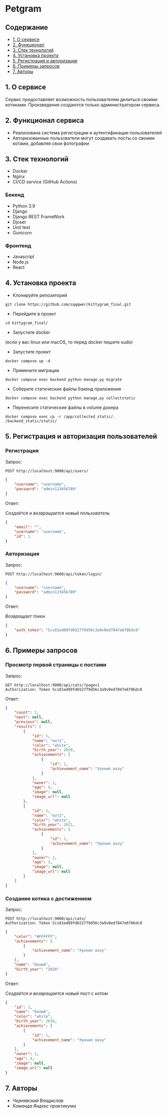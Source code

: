 # Petgram

## Содержание
- [1. О сервисе](#1-о-сервисе)
- [2. Функционал](#2-функционал)
- [3. Стек технологий](#3-стек-технологий)
- [4. Установка проекта](#4-установка-проекта)
- [5. Регистрация и авторизация](#5-регистрация-и-авторизация-пользователей)
- [6. Примеры запросов](#6-примеры-запросов)
- [7. Авторы](#7-авторы)

## 1. О сервисе
Сервис предоставляет возможность пользователям делиться своими котиками.
Произведения создаются только администратором сервиса.

## 2. Функционал сервиса
- Реализована система регистрации и аутентификации пользователей
- Авторизованные пользователи могут создавать посты со своими котами, добавляя свои фотографии

## 3. Стек технологий
- Docker
- Nginx
- CI/CD service (GitHub Actions)
### Бекенд
- Python 3.9
- Django
- Django REST FrameWork
- Djoser
- Unit test
- Gunicorn
### Фронтенд
- Javascript
- Node.js
- React


## 4. Установка проекта
- Клонируйте репозиторий
```shell
git clone https://github.com/sqqqwer/kittygram_final.git
```
- Перейдите в проект
```shell
cd kittygram_final/
```
- Запустите docker

(если у вас linux или macOS, то перед docker пишите sudo)
- Запустите проект
```shell
docker compose up -d
```
- Примените миграции
```shell
docker compose exec backend python manage.py migrate
```
- Соберите статические файлы бэкенд приложения
```shell
docker compose exec backend python manage.py collectstatic
```
- Перенесите статические файлы в volume докера
```shell
docker compose exec cp -r /app/collected_static/. /backend_static/static/
```
## 5. Регистрация и авторизация пользователей
### Регистрация
Запрос:
```
POST http://localhost:9000/api/users/
```
```json
{
    "username": "username",
    "password": "admin123456789"
}
```
Ответ:

*Cоздаётся и возвращается новый пользователь*
```json
{
    "email": "",
    "username": "username",
    "id": 1
}
```
### Авторизация
Запрос:
```
POST http://localhost:9000/api/token/login/
```
```json
{
    "username": "username",
    "password": "admin123456789"
}
```
Ответ:

*Возвращает токен*
```json
{
    "auth_token": "5cs81ed89fd6527f9d56c3a9v0ed7847e6f0bdc0"
}
```


## 6. Примеры запросов

### Просмотр первой страницы с постами
Запрос:
```
GET http://localhost:9000/api/cats/?page=1
Authorization: Token 5cs81ed89fd6527f9d56c3a9v0ed7847e6f0bdc0
```
Ответ:

```json
{
    "count": 2,
    "next": null,
    "previous": null,
    "results": [
        {
            "id": 1,
            "name": "кот1",
            "color": "white",
            "birth_year": 2020,
            "achievements": [
                {
                    "id": 1,
                    "achievement_name": "Уронил вазу"
                }
            ],
            "owner": 1,
            "age": 4,
            "image": null,
            "image_url": null
        },
        {
            "id": 2,
            "name": "кот2",
            "color": "white",
            "birth_year": 2021,
            "achievements": [
                {
                    "id": 1,
                    "achievement_name": "Уронил вазу"
                }
            ],
            "owner": 2,
            "age": 3,
            "image": null,
            "image_url": null
        }
    ]
}
```

### Создание котика с достижением
Запрос:
```
POST http://localhost:9000/api/cats/
Authorization: Token 5cs81ed89fd6527f9d56c3a9v0ed7847e6f0bdc0
```
```json
{
    "color": "#FFFFFF",
    "achievements": [
        {
            "achievement_name": "Уронил вазу"
        }
    ],
    "name": "Белый",
    "birth_year": "2020"
}
```
Ответ:

*Cоздаётся и возвращается новый пост с котом*
```json
{
    "id": 1,
    "name": "Белый",
    "color": "white",
    "birth_year": 2020,
    "achievements": [
        {
            "id": 1,
            "achievement_name": "Уронил вазу"
        }
    ],
    "owner": 1,
    "age": 4,
    "image": null,
    "image_url": null
}
```

## 7. Авторы
- _Чернявский Владислав_
- _Команда Яндекс практикума_
